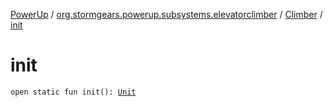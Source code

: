 [PowerUp](../../index.md) / [org.stormgears.powerup.subsystems.elevatorclimber](../index.md) / [Climber](index.md) / [init](./init.md)

# init

`open static fun init(): `[`Unit`](https://kotlinlang.org/api/latest/jvm/stdlib/kotlin/-unit/index.html)